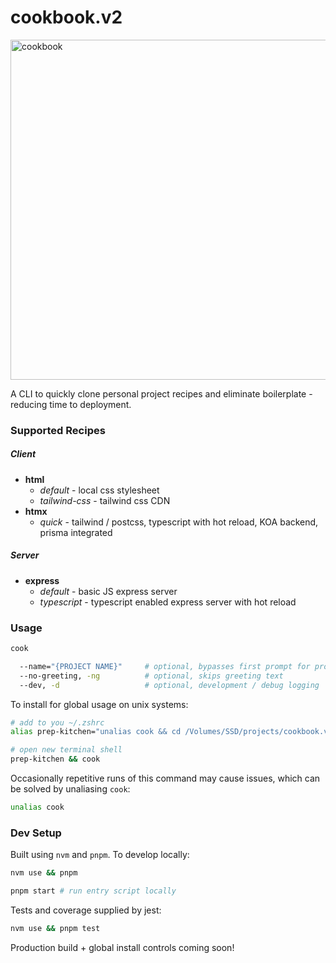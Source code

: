 # cookbook.v2

<img width="544" alt="cookbook" src="https://github.com/jQwitt/cookbook.v2/assets/10406506/5ace7ff4-c0ed-4451-b6b7-12b45d5fd294">

A CLI to quickly clone personal project recipes and eliminate boilerplate - reducing time to deployment.

### Supported Recipes

##### Client

- **html**
  - _default_ - local css stylesheet
  - _tailwind-css_ - tailwind css CDN
- **htmx**
  - _quick_ - tailwind / postcss, typescript with hot reload, KOA backend, prisma integrated

##### Server

- **express**
  - _default_ - basic JS express server
  - _typescript_ - typescript enabled express server with hot reload

### Usage

```bash
cook

  --name="{PROJECT NAME}"     # optional, bypasses first prompt for project name
  --no-greeting, -ng          # optional, skips greeting text
  --dev, -d                   # optional, development / debug logging

```

To install for global usage on unix systems:

```bash
# add to you ~/.zshrc
alias prep-kitchen="unalias cook && cd /Volumes/SSD/projects/cookbook.v2 && nvm use && pnpm prep && cd ~"

# open new terminal shell
prep-kitchen && cook
```

Occasionally repetitive runs of this command may cause issues, which can be solved by unaliasing `cook`:

```bash
unalias cook
```

### Dev Setup

Built using `nvm` and `pnpm`. To develop locally:

```bash
nvm use && pnpm

pnpm start # run entry script locally
```

Tests and coverage supplied by jest:

```bash
nvm use && pnpm test
```

Production build + global install controls coming soon!
